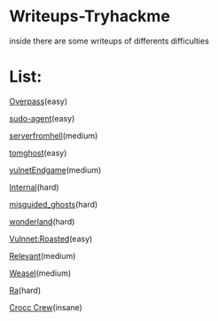 # Writeups-Tryhackme
inside there are some writeups of differents difficulties

# List:

[Overpass](https://github.com/AleHelp/Writeups-Tryhackme/blob/main/Overpass.md)(easy)

[sudo-agent](https://github.com/AleHelp/Writeups-Tryhackme/blob/main/sudo-agent.md)(easy)

[serverfromhell](https://github.com/AleHelp/Writeups-Tryhackme/blob/main/serverfromhell.md)(medium)

[tomghost](https://github.com/AleHelp/Writeups-Tryhackme/blob/main/tomghost.md)(easy)

[vulnetEndgame](https://github.com/AleHelp/Writeups-Tryhackme/blob/main/vulnetEndgame.md)(medium)

[Internal](https://github.com/AleHelp/Writeups-Tryhackme/blob/main/internal.md)(hard)

[misguided_ghosts](https://github.com/AleHelp/Writeups-Tryhackme/blob/main/misguided_ghosts.md)(hard)

[wonderland](https://github.com/AleHelp/Writeups-Tryhackme/blob/main/wonderland.md)(hard)

[Vulnnet:Roasted](https://github.com/AleHelp/Writeups-Tryhackme/blob/main/vulnnetroasted.md)(easy)

[Relevant](https://github.com/AleHelp/Writeups-Tryhackme/blob/main/relevant.md)(medium)

[Weasel](https://github.com/AleHelp/Writeups-Tryhackme/blob/main/weasel.md)(medium)

[Ra](https://github.com/AleHelp/Writeups-Tryhackme/blob/main/Ra.md)(hard)

[Crocc Crew](https://github.com/AleHelp/Writeups-Tryhackme/blob/main/Crocc-Crew/Crocc%20Crew.md)(insane)
